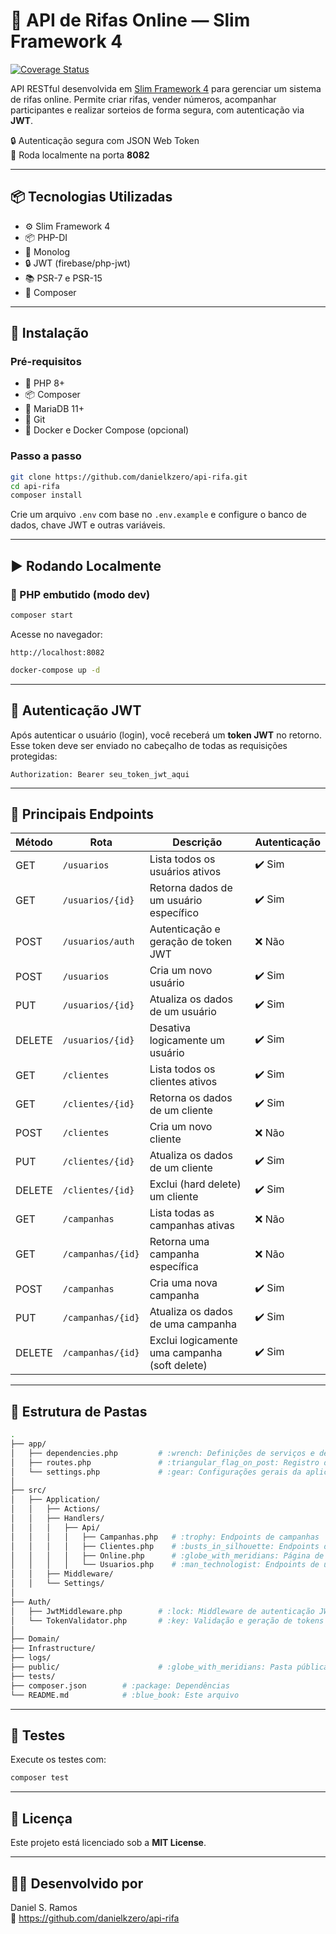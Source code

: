 # :dart: API de Rifas Online — Slim Framework 4

[![Coverage Status](https://coveralls.io/repos/github/slimphp/Slim-Skeleton/badge.svg?branch=master)](https://coveralls.io/github/slimphp/Slim-Skeleton?branch=master)

API RESTful desenvolvida em [Slim Framework 4](https://www.slimframework.com/) para gerenciar um sistema de rifas online. Permite criar rifas, vender números, acompanhar participantes e realizar sorteios de forma segura, com autenticação via **JWT**.

:lock: Autenticação segura com JSON Web Token  
:rocket: Roda localmente na porta **8082**

---

## :package: Tecnologias Utilizadas

- :gear: Slim Framework 4
- :package: PHP-DI
- :page_facing_up: Monolog
- :lock: JWT (firebase/php-jwt)
- :books: PSR-7 e PSR-15
- :wrench: Composer

---

## :rocket: Instalação

### Pré-requisitos

- :elephant: PHP 8+
- :package: Composer
- :floppy_disk: MariaDB 11+
- :test_tube: Git
- :whale: Docker e Docker Compose (opcional)

### Passo a passo

```bash
git clone https://github.com/danielkzero/api-rifa.git
cd api-rifa
composer install
```

Crie um arquivo `.env` com base no `.env.example` e configure o banco de dados, chave JWT e outras variáveis.

---

## :arrow_forward: Rodando Localmente

### :wrench: PHP embutido (modo dev)

```bash
composer start
```

Acesse no navegador:
```
http://localhost:8082
```

```bash
docker-compose up -d
```

---

## :closed_lock_with_key: Autenticação JWT

Após autenticar o usuário (login), você receberá um **token JWT** no retorno. Esse token deve ser enviado no cabeçalho de todas as requisições protegidas:

```http
Authorization: Bearer seu_token_jwt_aqui
```

---

## :pushpin: Principais Endpoints

Método | Rota                  | Descrição                                     | Autenticação 
-------|-----------------------|-----------------------------------------------|--------------
GET    | `/usuarios`           | Lista todos os usuários ativos                | :heavy_check_mark: Sim
GET    | `/usuarios/{id}`      | Retorna dados de um usuário específico        | :heavy_check_mark: Sim
POST   | `/usuarios/auth`      | Autenticação e geração de token JWT           | :x: Não
POST   | `/usuarios`           | Cria um novo usuário                          | :heavy_check_mark: Sim
PUT    | `/usuarios/{id}`      | Atualiza os dados de um usuário               | :heavy_check_mark: Sim
DELETE | `/usuarios/{id}`      | Desativa logicamente um usuário               | :heavy_check_mark: Sim
GET    | `/clientes`           | Lista todos os clientes ativos                | :heavy_check_mark: Sim
GET    | `/clientes/{id}`      | Retorna os dados de um cliente                | :heavy_check_mark: Sim
POST   | `/clientes`           | Cria um novo cliente                          | :x: Não
PUT    | `/clientes/{id}`      | Atualiza os dados de um cliente               | :heavy_check_mark: Sim
DELETE | `/clientes/{id}`      | Exclui (hard delete) um cliente               | :heavy_check_mark: Sim
GET    | `/campanhas`          | Lista todas as campanhas ativas               | :x: Não
GET    | `/campanhas/{id}`     | Retorna uma campanha específica               | :x: Não
POST   | `/campanhas`          | Cria uma nova campanha                        | :heavy_check_mark: Sim
PUT    | `/campanhas/{id}`     | Atualiza os dados de uma campanha             | :heavy_check_mark: Sim
DELETE | `/campanhas/{id}`     | Exclui logicamente uma campanha (soft delete) | :heavy_check_mark: Sim

---

## :file_folder: Estrutura de Pastas

```bash
.
├── app/
│   ├── dependencies.php         # :wrench: Definições de serviços e dependências
│   ├── routes.php               # :triangular_flag_on_post: Registro das rotas
│   └── settings.php             # :gear: Configurações gerais da aplicação
│
├── src/
│   ├── Application/
│   │   ├── Actions/
│   │   ├── Handlers/
│   │   │   ├── Api/
│   │   │   │   ├── Campanhas.php   # :trophy: Endpoints de campanhas
│   │   │   │   ├── Clientes.php    # :busts_in_silhouette: Endpoints de clientes
│   │   │   │   ├── Online.php      # :globe_with_meridians: Página de apresentação da API
│   │   │   │   └── Usuarios.php    # :man_technologist: Endpoints de usuários
│   │   ├── Middleware/
│   │   └── Settings/
│
├── Auth/
│   ├── JwtMiddleware.php        # :lock: Middleware de autenticação JWT
│   └── TokenValidator.php       # :key: Validação e geração de tokens JWT
│
├── Domain/
├── Infrastructure/
├── logs/
├── public/                      # :globe_with_meridians: Pasta pública com `index.php`
├── tests/
├── composer.json        # :package: Dependências
└── README.md            # :blue_book: Este arquivo
```

---

## :test_tube: Testes

Execute os testes com:

```bash
composer test
```

---

## :page_facing_up: Licença

Este projeto está licenciado sob a **MIT License**.

---

## :man_technologist: Desenvolvido por

Daniel S. Ramos  
:link: https://github.com/danielkzero/api-rifa

